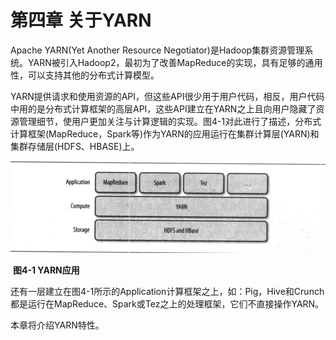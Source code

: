 # 第四章 关于YARN

Apache YARN(Yet Another Resource Negotiator)是Hadoop集群资源管理系统。YARN被引入Hadoop2，最初为了改善MapReduce的实现，具有足够的通用性，可以支持其他的分布式计算模型。

YARN提供请求和使用资源的API，但这些API很少用于用户代码，相反，用户代码中用的是分布式计算框架的高层API，这些API建立在YARN之上且向用户隐藏了资源管理细节，使用户更加关注与计算逻辑的实现。图4-1对此进行了描述，分布式计算框架(MapReduce，Spark等)作为YARN的应用运行在集群计算层(YARN)和集群存储层(HDFS、HBASE)上。

 ![](./img/4-1.jpg)

​																	**图4-1 YARN应用**

还有一层建立在图4-1所示的Application计算框架之上，如：Pig，Hive和Crunch都是运行在MapReduce、Spark或Tez之上的处理框架，它们不直接操作YARN。

本章将介绍YARN特性。